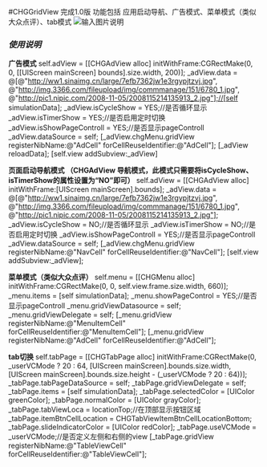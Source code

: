 #CHGGridView
完成1.0版
功能包括 应用启动导航、广告模式、菜单模式（类似大众点评）、tab模式
![输入图片说明](http://files.git.oschina.net/group1/M00/00/DC/PaAvDFicDRGAbesaAL0tw-vAHG0438.gif?token=fbf28001ad97bef3907f7f627fb81cfc&ts=1486621906&attname=演示图片.gif "在这里输入图片标题")


###   _**使用说明**_ 


 **广告模式**
self.adView = [[CHGAdView alloc] initWithFrame:CGRectMake(0, 0, [[UIScreen mainScreen] bounds].size.width, 200)];
_adView.data = @[@"http://ww1.sinaimg.cn/large/7efb7362jw1e3rgypjtzvj.jpg",
@"http://img.3366.com/fileupload/img/commmanage/151/6780_1.jpg",
@"http://pic1.nipic.com/2008-11-05/2008115214135913_2.jpg"];//[self simulationData];
_adView.isCycleShow = YES;//是否循环显示
_adView.isTimerShow = YES;//是否启用定时切换
_adView.isShowPageControll = YES;//是否显示pageControll
_adView.dataSource = self;
[_adView.chgMenu.gridView registerNibName:@"AdCell" forCellReuseIdentifier:@"AdCell"];
[_adView reloadData];
[self.view addSubview:_adView]


 **页面启动导航模式 （CHGAdView 导航模式，此模式只需要将isCycleShow、isTimerShow的属性设置为“NO”即可）** 
self.adView = [[CHGAdView alloc] initWithFrame:[UIScreen mainScreen].bounds];
_adView.data = @[@"http://ww1.sinaimg.cn/large/7efb7362jw1e3rgypjtzvj.jpg",
@"http://img.3366.com/fileupload/img/commmanage/151/6780_1.jpg",
@"http://pic1.nipic.com/2008-11-05/2008115214135913_2.jpg"];
_adView.isCycleShow = NO;//是否循环显示
_adView.isTimerShow = NO;//是否启用定时切换
_adView.isShowPageControll = YES;//是否显示pageControll
_adView.dataSource = self;
[_adView.chgMenu.gridView registerNibName:@"NavCell" forCellReuseIdentifier:@"NavCell"];
[self.view addSubview:_adView];


 **菜单模式（类似大众点评）** 
self.menu = [[CHGMenu alloc] initWithFrame:CGRectMake(0, 0, self.view.frame.size.width, 660)];
_menu.items = [self simulationData];
_menu.showPageControl = YES;//是否显示pageControll
_menu.gridViewDatasource = self;
_menu.gridViewDelegate = self;
[_menu.gridView registerNibName:@"MenuItemCell" forCellReuseIdentifier:@"MenuItemCell"];
[_menu.gridView registerNibName:@"AdCell" forCellReuseIdentifier:@"AdCell"];


 **tab切换**
self.tabPage = [[CHGTabPage alloc] initWithFrame:CGRectMake(0, _userVCMode ? 20 : 64, [UIScreen mainScreen].bounds.size.width, [UIScreen mainScreen].bounds.size.height - (_userVCMode ? 20 : 64))];
_tabPage.tabPageDataSource = self;
_tabPage.gridViewDelegate = self;
_tabPage.items = [self simulationData];
_tabPage.selectedColor = [UIColor greenColor];
_tabPage.normalColor = [UIColor grayColor];
_tabPage.tabViewLoca = locationTop;//在顶部显示按钮区域
_tabPage.itemBtnCellLocation = CHGTabViewItemBtnCellLocationBottom;
_tabPage.slideIndicatorColor = [UIColor redColor];
_tabPage.useVCMode = _userVCMode;//是否定义左侧和右侧的view
[_tabPage.gridView registerNibName:@"TableViewCell" forCellReuseIdentifier:@"TableViewCell"];
